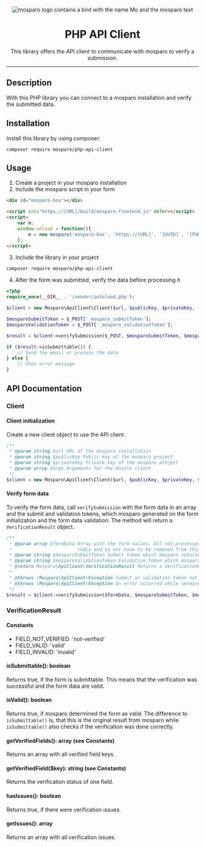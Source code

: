 &nbsp;
<p align="center">
    <img src="https://github.com/mosparo/mosparo/blob/master/assets/images/mosparo-logo.svg?raw=true" alt="mosparo logo contains a bird with the name Mo and the mosparo text"/>
</p>

<h1 align="center">
    PHP API Client
</h1>
<p align="center">
    This library offers the API client to communicate with mosparo to verify a submission.
</p>

-----

## Description
With this PHP library you can connect to a mosparo installation and verify the submitted data.

## Installation
Install this library by using composer:

```text
composer require mosparo/php-api-client
```

## Usage
1. Create a project in your mosparo installation
2. Include the mosparo script in your form
```html
<div id="mosparo-box"></div>

<script src="https://[URL]/build/mosparo-frontend.js" defer></script>
<script>
    var m;
    window.onload = function(){
        m = new mosparo('mosparo-box', 'https://[URL]', '[UUID]', '[PUBLIC_KEY]', {loadCssResource: true});
    };
</script>
```
3. Include the library in your project
```text
composer require mosparo/php-api-client
```
4. After the form was submitted, verify the data before processing it
```php
<?php
require_once(__DIR__ . '/vendor/autoload.php');

$client = new Mosparo\ApiClient\Client($url, $publicKey, $privateKey, ['verify' => false]);

$mosparoSubmitToken = $_POST['_mosparo_submitToken'];
$mosparoValidationToken = $_POST['_mosparo_validationToken'];

$result = $client->verifySubmission($_POST, $mosparoSubmitToken, $mosparoValidationToken);

if ($result->isSubmittable()) {
    // Send the email or process the data
} else {
    // Show error message
}
```

## API Documentation

### Client

#### Client initialization
Create a new client object to use the API client.
```php
/**
 * @param string $url URL of the mosparo installation
 * @param string $publicKey Public key of the mosparo project
 * @param string $privateKey Private key of the mosparo project 
 * @param array $args Arguments for the Guzzle client
 */
$client = new Mosparo\ApiClient\Client($url, $publicKey, $privateKey, $args);
```

#### Verify form data
To verify the form data, call `verifySubmission` with the form data in an array and the submit and validation tokens, which mosparo generated on the form initialization and the form data validation. The method will return a `VerificationResult` object.
```php
/**
 * @param array $formData Array with the form values. All not-processed fields by mosparo (hidden, checkbox, 
 *                        radio and so on) have to be removed from this array
 * @param string $mosparoSubmitToken Submit token which mosparo returned on the form initialization
 * @param string $mosparoValidationToken Validation token which mosparo returned after the form was validated
 * @return Mosparo\ApiClient\VerificationResult Returns a VerificationResult object with the response from mosparo
 * 
 * @throws \Mosparo\ApiClient\Exception Submit or validation token not available.
 * @throws \Mosparo\ApiClient\Exception An error occurred while sending the request to mosparo.
 */
$result = $client->verifySubmission($formData, $mosparoSubmitToken, $mosparoValidationToken);
```

### VerificationResult

#### Constants
- FIELD_NOT_VERIFIED: 'not-verified'
- FIELD_VALID: 'valid'
- FIELD_INVALID: 'invalid'

#### isSubmittable(): boolean
Returns true, if the form is submittable. This means that the verification was successful and the 
form data are valid.

#### isValid(): boolean
Returns true, if mosparo determined the form as valid. The difference to `isSubmittable()` is, that this
is the original result from mosparo while `isSubmittable()` also checks if the verification was done correctly.

#### getVerifiedFields(): array (see Constants)
Returns an array with all verified field keys.

#### getVerifiedField($key): string (see Constants)
Returns the verification status of one field.

#### hasIssues(): boolean
Returns true, if there were verification issues.

#### getIssues(): array
Returns an array with all verification issues.